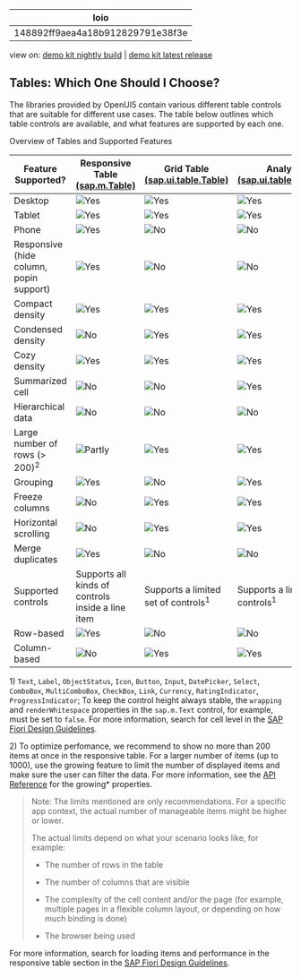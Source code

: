<!-- loio148892ff9aea4a18b912829791e38f3e -->

| loio |
| -----|
| 148892ff9aea4a18b912829791e38f3e |

<div id="loio">

view on: [demo kit nightly build](https://openui5nightly.hana.ondemand.com/#/topic/148892ff9aea4a18b912829791e38f3e) | [demo kit latest release](https://openui5.hana.ondemand.com/#/topic/148892ff9aea4a18b912829791e38f3e)</div>

## Tables: Which One Should I Choose?

The libraries provided by OpenUI5 contain various different table controls that are suitable for different use cases. The table below outlines which table controls are available, and what features are supported by each one.

Overview of Tables and Supported Features<a name="loio148892ff9aea4a18b912829791e38f3e__table_uzb_zmy_vs"/>

|Feature Supported?|Responsive Table [\(sap.m.Table\)](https://openui5.hana.ondemand.com/#/api/sap.m.Table) |Grid Table [\(sap.ui.table.Table\)](https://openui5.hana.ondemand.com/#/api/sap.ui.table.Table) |Analytical Table [\(sap.ui.table.AnalyticalTable\)](https://openui5.hana.ondemand.com/#/api/sap.ui.table.AnalyticalTable) |Tree Table [\(sap.ui.table.TreeTable\)](https://openui5.hana.ondemand.com/#/api/sap.ui.table.TreeTable) |
|------------------|---------------------------------------------------------------------------------------|-----------------------------------------------------------------------------------------------|-------------------------------------------------------------------------------------------------------------------------|-------------------------------------------------------------------------------------------------------|
|Desktop| ![Yes](loio3cb17ee88aed44d2bf1d14b97728c709_LowRes.gif) | ![Yes](loio3cb17ee88aed44d2bf1d14b97728c709_LowRes.gif) | ![Yes](loio3cb17ee88aed44d2bf1d14b97728c709_LowRes.gif) | ![Yes](loio3cb17ee88aed44d2bf1d14b97728c709_LowRes.gif) |
|Tablet| ![Yes](loio3cb17ee88aed44d2bf1d14b97728c709_LowRes.gif) | ![Yes](loio3cb17ee88aed44d2bf1d14b97728c709_LowRes.gif) | ![Yes](loio3cb17ee88aed44d2bf1d14b97728c709_LowRes.gif) | ![Yes](loio3cb17ee88aed44d2bf1d14b97728c709_LowRes.gif) |
|Phone| ![Yes](loio3cb17ee88aed44d2bf1d14b97728c709_LowRes.gif) | ![No](loio5befb5af20ed42fd9052a99014d953a3_LowRes.gif) | ![No](loio5befb5af20ed42fd9052a99014d953a3_LowRes.gif) | ![No](loio5befb5af20ed42fd9052a99014d953a3_LowRes.gif) |
|Responsive \(hide column, popin support\)| ![Yes](loio3cb17ee88aed44d2bf1d14b97728c709_LowRes.gif) | ![No](loio5befb5af20ed42fd9052a99014d953a3_LowRes.gif) | ![No](loio5befb5af20ed42fd9052a99014d953a3_LowRes.gif) | ![No](loio5befb5af20ed42fd9052a99014d953a3_LowRes.gif) |
|Compact density| ![Yes](loio3cb17ee88aed44d2bf1d14b97728c709_LowRes.gif) | ![Yes](loio3cb17ee88aed44d2bf1d14b97728c709_LowRes.gif) | ![Yes](loio3cb17ee88aed44d2bf1d14b97728c709_LowRes.gif) | ![Yes](loio3cb17ee88aed44d2bf1d14b97728c709_LowRes.gif) |
|Condensed density| ![No](loio5befb5af20ed42fd9052a99014d953a3_LowRes.gif) | ![Yes](loio3cb17ee88aed44d2bf1d14b97728c709_LowRes.gif) | ![Yes](loio3cb17ee88aed44d2bf1d14b97728c709_LowRes.gif) | ![Yes](loio3cb17ee88aed44d2bf1d14b97728c709_LowRes.gif) |
|Cozy density| ![Yes](loio3cb17ee88aed44d2bf1d14b97728c709_LowRes.gif) | ![Yes](loio3cb17ee88aed44d2bf1d14b97728c709_LowRes.gif) | ![Yes](loio3cb17ee88aed44d2bf1d14b97728c709_LowRes.gif) | ![Yes](loio3cb17ee88aed44d2bf1d14b97728c709_LowRes.gif) |
|Summarized cell| ![No](loio5befb5af20ed42fd9052a99014d953a3_LowRes.gif) | ![No](loio5befb5af20ed42fd9052a99014d953a3_LowRes.gif) | ![Yes](loio3cb17ee88aed44d2bf1d14b97728c709_LowRes.gif) | ![No](loio5befb5af20ed42fd9052a99014d953a3_LowRes.gif) |
|Hierarchical data| ![No](loio5befb5af20ed42fd9052a99014d953a3_LowRes.gif) | ![No](loio5befb5af20ed42fd9052a99014d953a3_LowRes.gif) | ![No](loio5befb5af20ed42fd9052a99014d953a3_LowRes.gif) | ![Yes](loio3cb17ee88aed44d2bf1d14b97728c709_LowRes.gif) |
|Large number of rows \(\> 200\)<sup>2</sup> | ![Partly](loio3ea53dcd3acc4783a7a4b83e10c8f1aa_LowRes.gif) | ![Yes](loio3cb17ee88aed44d2bf1d14b97728c709_LowRes.gif) | ![Yes](loio3cb17ee88aed44d2bf1d14b97728c709_LowRes.gif) | ![Yes](loio3cb17ee88aed44d2bf1d14b97728c709_LowRes.gif) |
|Grouping| ![Yes](loio3cb17ee88aed44d2bf1d14b97728c709_LowRes.gif) | ![No](loio5befb5af20ed42fd9052a99014d953a3_LowRes.gif) | ![Yes](loio3cb17ee88aed44d2bf1d14b97728c709_LowRes.gif) | ![No](loio5befb5af20ed42fd9052a99014d953a3_LowRes.gif) |
|Freeze columns| ![No](loio5befb5af20ed42fd9052a99014d953a3_LowRes.gif) | ![Yes](loio3cb17ee88aed44d2bf1d14b97728c709_LowRes.gif) | ![Yes](loio3cb17ee88aed44d2bf1d14b97728c709_LowRes.gif) | ![Yes](loio3cb17ee88aed44d2bf1d14b97728c709_LowRes.gif) |
|Horizontal scrolling| ![No](loio5befb5af20ed42fd9052a99014d953a3_LowRes.gif) | ![Yes](loio3cb17ee88aed44d2bf1d14b97728c709_LowRes.gif) | ![Yes](loio3cb17ee88aed44d2bf1d14b97728c709_LowRes.gif) | ![Yes](loio3cb17ee88aed44d2bf1d14b97728c709_LowRes.gif) |
|Merge duplicates| ![Yes](loio3cb17ee88aed44d2bf1d14b97728c709_LowRes.gif) | ![No](loio5befb5af20ed42fd9052a99014d953a3_LowRes.gif) | ![No](loio5befb5af20ed42fd9052a99014d953a3_LowRes.gif) | ![No](loio5befb5af20ed42fd9052a99014d953a3_LowRes.gif) |
|Supported controls|Supports all kinds of controls inside a line item|Supports a limited set of controls<sup>1</sup> |Supports a limited set of controls<sup>1</sup> |Supports a limited set of controls<sup>1</sup> |
|Row-based| ![Yes](loio3cb17ee88aed44d2bf1d14b97728c709_LowRes.gif) | ![No](loio5befb5af20ed42fd9052a99014d953a3_LowRes.gif) | ![No](loio5befb5af20ed42fd9052a99014d953a3_LowRes.gif) | ![No](loio5befb5af20ed42fd9052a99014d953a3_LowRes.gif) |
|Column-based| ![No](loio5befb5af20ed42fd9052a99014d953a3_LowRes.gif) | ![Yes](loio3cb17ee88aed44d2bf1d14b97728c709_LowRes.gif) | ![Yes](loio3cb17ee88aed44d2bf1d14b97728c709_LowRes.gif) | ![Yes](loio3cb17ee88aed44d2bf1d14b97728c709_LowRes.gif) |

1\) `Text`, `Label`, `ObjectStatus`, `Icon`, `Button`, `Input`, `DatePicker`, `Select`, `ComboBox`, `MultiComboBox`, `CheckBox`, `Link`, `Currency`, `RatingIndicator`, `ProgressIndicator`; To keep the control height always stable, the `wrapping` and `renderWhitespace` properties in the `sap.m.Text` control, for example, must be set to `false`. For more information, search for cell level in the  [SAP Fiori Design Guidelines](https://experience.sap.com/fiori-design-web/).

2\) To optimize perfomance, we recommend to show no more than 200 items at once in the responsive table. For a larger number of items \(up to 1000\), use the growing feature to limit the number of displayed items and make sure the user can filter the data. For more information, see the [API Reference](https://openui5.hana.ondemand.com/#/api/sap.m.Table) for the growing\* properties. 

> Note:
> The limits mentioned are only recommendations. For a specific app context, the actual number of manageable items might be higher or lower.
> 
> The actual limits depend on what your scenario looks like, for example:
> 
> -   The number of rows in the table
> 
> -   The number of columns that are visible
> 
> -   The complexity of the cell content and/or the page \(for example, multiple pages in a flexible column layout, or depending on how much binding is done\)
> 
> -   The browser being used
> 
> 
> 

For more information, search for loading items and performance in the responsive table section in the  [SAP Fiori Design Guidelines](https://experience.sap.com/fiori-design-web/).

